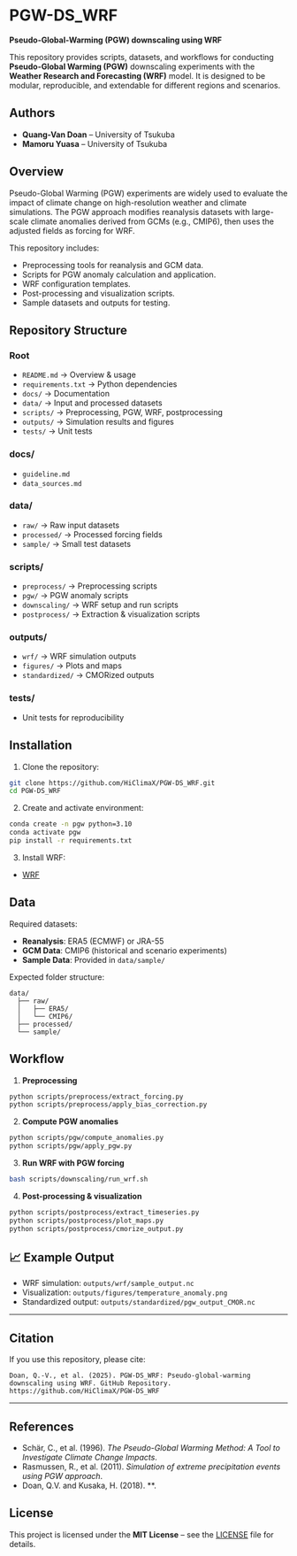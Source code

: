 # PGW-DS\_WRF

**Pseudo-Global-Warming (PGW) downscaling using WRF**

This repository provides scripts, datasets, and workflows for conducting **Pseudo-Global Warming (PGW)** downscaling experiments with the **Weather Research and Forecasting (WRF)** model. It is designed to be modular, reproducible, and extendable for different regions and scenarios.

## Authors

* **Quang-Van Doan** – University of Tsukuba 
* **Mamoru Yuasa** – University of Tsukuba


## Overview

Pseudo-Global Warming (PGW) experiments are widely used to evaluate the impact of climate change on high-resolution weather and climate simulations. The PGW approach modifies reanalysis datasets with large-scale climate anomalies derived from GCMs (e.g., CMIP6), then uses the adjusted fields as forcing for WRF.

This repository includes:

* Preprocessing tools for reanalysis and GCM data.
* Scripts for PGW anomaly calculation and application.
* WRF configuration templates.
* Post-processing and visualization scripts.
* Sample datasets and outputs for testing.


## Repository Structure

### Root

* `README.md` → Overview & usage
* `requirements.txt` → Python dependencies
* `docs/` → Documentation
* `data/` → Input and processed datasets
* `scripts/` → Preprocessing, PGW, WRF, postprocessing
* `outputs/` → Simulation results and figures
* `tests/` → Unit tests

### docs/

* `guideline.md`
* `data_sources.md`

### data/

* `raw/` → Raw input datasets
* `processed/` → Processed forcing fields
* `sample/` → Small test datasets

### scripts/

* `preprocess/` → Preprocessing scripts
* `pgw/` → PGW anomaly scripts
* `downscaling/` → WRF setup and run scripts
* `postprocess/` → Extraction & visualization scripts

### outputs/

* `wrf/` → WRF simulation outputs
* `figures/` → Plots and maps
* `standardized/` → CMORized outputs

### tests/

* Unit tests for reproducibility


## Installation

1. Clone the repository:

```bash
git clone https://github.com/HiClimaX/PGW-DS_WRF.git
cd PGW-DS_WRF
```

2. Create and activate environment:

```bash
conda create -n pgw python=3.10
conda activate pgw
pip install -r requirements.txt
```

3. Install WRF:

* [WRF](https://www.mmm.ucar.edu/weather-research-and-forecasting-model)


## Data

Required datasets:

* **Reanalysis**: ERA5 (ECMWF) or JRA-55
* **GCM Data**: CMIP6 (historical and scenario experiments)
* **Sample Data**: Provided in `data/sample/`

Expected folder structure:

```
data/
  ├── raw/
  │   ├── ERA5/
  │   └── CMIP6/
  ├── processed/
  └── sample/
```


## Workflow

1. **Preprocessing**

```bash
python scripts/preprocess/extract_forcing.py
python scripts/preprocess/apply_bias_correction.py
```

2. **Compute PGW anomalies**

```bash
python scripts/pgw/compute_anomalies.py
python scripts/pgw/apply_pgw.py
```

3. **Run WRF with PGW forcing**

```bash
bash scripts/downscaling/run_wrf.sh
```

4. **Post-processing & visualization**

```bash
python scripts/postprocess/extract_timeseries.py
python scripts/postprocess/plot_maps.py
python scripts/postprocess/cmorize_output.py
```

## 📈 Example Output

* WRF simulation: `outputs/wrf/sample_output.nc`
* Visualization: `outputs/figures/temperature_anomaly.png`
* Standardized output: `outputs/standardized/pgw_output_CMOR.nc`

---



## Citation

If you use this repository, please cite:

```
Doan, Q.-V., et al. (2025). PGW-DS_WRF: Pseudo-global-warming downscaling using WRF. GitHub Repository. https://github.com/HiClimaX/PGW-DS_WRF
```

---

## References

* Schär, C., et al. (1996). *The Pseudo-Global Warming Method: A Tool to Investigate Climate Change Impacts*.
* Rasmussen, R., et al. (2011). *Simulation of extreme precipitation events using PGW approach*.
* Doan, Q.V. and Kusaka, H. (2018). **.



## License

This project is licensed under the **MIT License** – see the [LICENSE](LICENSE) file for details.
